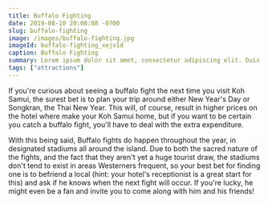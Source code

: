 ```yaml
---
title: Buffalo Fighting
date: 2019-08-10 20:08:08 -0700
slug: buffalo-fighting
image: /images/buffalo-fighting.jpg
imageId: buffalo-fighting_xejv1d
caption: Buffalo Fighting
summary: Lorem ipsum dolor sit amet, consectetur adipiscing elit. Duis ac sapien ultrices, lobortis risus vitae.
tags: ["attractions"]
---
```

If you're curious about seeing a buffalo fight the next time you visit Koh Samui, the surest bet is to plan your trip around either New Year's Day or Songkran, the Thai New Year. This will, of course, result in higher prices on the hotel where make your Koh Samui home, but if you want to be certain you catch a buffalo fight, you'll have to deal with the extra expenditure.

With this being said, Buffalo fights do happen throughout the year, in designated stadiums all around the island. Due to both the sacred nature of the fights, and the fact that they aren't yet a huge tourist draw, the stadiums don't tend to exist in areas Westerners frequent, so your best bet for finding one is to befriend a local (hint: your hotel's receptionist is a great start for this) and ask if he knows when the next fight will occur. If you're lucky, he might even be a fan and invite you to come along with him and his friends!
